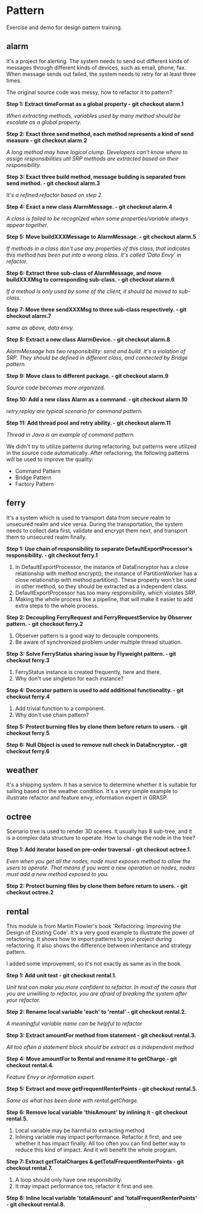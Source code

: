 # Pattern

Exercise and demo for design pattern training.

## alarm

It's a project for alerting. 
The system needs to send out different kinds of messages through different kinds of devices, such as email, phone, fax.
When message sends out failed, the system needs to retry for at least three times.

The original source code was messy, how to refactor it to pattern? 

__Step 1: Extract timeFormat as a global property - git checkout alarm.1__

*When extracting methods, variables used by many method should be escalate as a global property.*

__Step 2: Exact three send method, each method represents a kind of send measure - git checkout alarm.2__

*A long method may have logical clump. Developers can't know where to assign responsibilities util SRP methods are extracted based on their responsibility.*

__Step 3: Exact three build method, message building is separated from send method. - git checkout alarm.3__

*It's a refined refactor based on step 2.*

__Step 4: Exact a new class AlarmMessage. - git checkout alarm.4__

*A class is failed to be recognized when some properties/variable always appear together.*

__Step 5: Move buildXXXMessage to AlarmMessage. - git checkout alarm.5__

*If methods in a class don't use any properties of this class, that indicates this method has been put into a wrong class. It's called 'Data Envy' in refactor.*

__Step 6: Extract three sub-class of AlarmMessage, and move buildXXXMsg to corresponding sub-class. - git checkout alarm.6__

*If a method is only used by some of the client, it should be moved to sub-class.*

__Step 7: Move three sendXXXMsg to three sub-class respectively. - git checkout alarm.7__

*same as above, data envy.*

__Step 8: Extract a new class AlarmDevice. - git checkout alarm.8__

*AlarmMessage has two responsibility: send and build. It's a violation of SRP.*
*They should be defined in different class, and connected by Bridge pattern.*

__Step 9: Move class to different package. - git checkout alarm.9__

*Source code becomes more organized.*

__Step 10: Add a new class Alarm as a command. - git checkout alarm.10__

*retry,replay are typical scenario for command pattern.*

__Step 11: Add thread pool and retry ability. - git checkout alarm.11__

*Thread in Java is an example of command pattern.*

We didn't try to utilize patterns during refactoring, but patterns were utilized in the source code automatically. 
After refactoring, the following patterns will be used to improve the quality:
* Command Pattern
* Bridge Pattern
* Factory Pattern

## ferry

It's a system which is used to transport data from secure realm to unsecured realm and vice versa. 
During the transportation, the system needs to collect data first, validate and encrypt them next, and transport them to unsecured realm finally.  

__Step 1: Use chain of responsibility to separate DefaultExportProcessor's responsibility. - git checkout ferry.1__

1. In DefaultExportProcessor, the instance of DataEncryptor has a close relationship with method encrypt(); the instance of PartitionWorker has a close relationship with method partition(). These property won't be used in other method, so they should be extracted as a independent class.
2. DefaultExportProcessor has too many responsibility, which violates SRP.
3. Making the whole process like a pipeline, that will make it easier to add extra steps to the whole process.

__Step 2: Decoupling FerryRequest and FerryRequestService by Observer pattern. - git checkout ferry.2__

1. Observer pattern is a good way to decouple components.
2. Be aware of synchronized problem under multiple thread situation.

__Step 3: Solve FerryStatus sharing issue by Flyweight pattern. - git checkout ferry.3__

1. FerryStatus instance is created frequently, here and there.
2. Why don't use singleton for each instance?

__Step 4: Decorator pattern is used to add additional functionality. - git checkout ferry.4__

1. Add trivial function to a component.
2. Why don't use chain pattern?

__Step 5: Protect burning files by clone them before return to users. - git checkout ferry.5__

__Step 6: Null Object is used to remove null check in DataEncryptor. - git checkout ferry.6__

## weather

It's a shipping system. It has a service to determine whether it is suitable for sailing based on the weather condition.
It's a very simple example to illustrate refactor and feature envy, information expert in GRASP.

## octree

Scenario tree is used to render 3D scenes. It usually has 8 sub-tree, and it is a complex data structure to operate.
How to change the node in the tree?

__Step 1: Add iterator based on pre-order traversal - git checkout octree.1.__

*Even when you get all the nodes, node must exposes method to allow the users to operate.*
*That means if you want a new operation on nodes, nodes must add a new method exposed to you.*

__Step 2: Protect burning files by clone them before return to users. - git checkout octree.2__


## rental

This module is from Martin Flowler's book 'Refactoring: Improving the Design of Existing Code'. It's a very good example to illustrate the power of refactoring. 
It shows how to import patterns to your project during refactoring.
It also shows the difference between inheritance and strategy pattern. 

I added some improvement, so it's not exactly as same as in the book.

__Step 1: Add unit test - git checkout rental.1.__

*Unit test can make you more confident to refactor. In most of the cases that you are unwilling to refactor, you are afraid of breaking the system after your refactor.*

__Step 2: Rename local variable 'each' to 'rental' - git checkout rental.2.__

*A meaningful variable name can be helpful to refactor*

__Step 3: Extract amountFor method from statement - git checkout rental.3.__

*All too often a statement block should be extract as a independent method*

__Step 4: Move amountFor to Rental and rename it to getCharge - git checkout rental.4.__

*Feature Envy or information expert.*

__Step 5: Extract and move getFrequentRenterPoints - git checkout rental.5.__

*Same as what has been done with rental.getCharge.*

__Step 6: Remove local variable 'thisAmount' by inlining it - git checkout rental.5.__

1. Local variable may be harmful to extracting method
2. Inlining variable may impact performance. Refactor it first, and see whether it has impact finally. 
All too often you can find better way to reduce this kind of impact. And it will benefit the whole program.

__Step 7: Extract getTotalCharges & getTotalFrequentRenterPoints - git checkout rental.7.__

1. A loop should only have one responsibility.
2. It may impact performance too, refactor it first and see.

__Step 8: Inline local variable 'totalAmount' and 'totalFrequentRenterPoints' - git checkout rental.8.__
